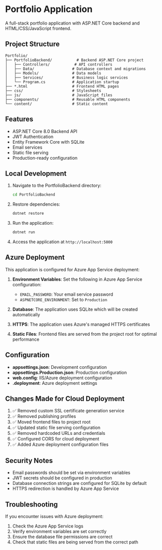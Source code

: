 # Portfolio Application

A full-stack portfolio application with ASP.NET Core backend and HTML/CSS/JavaScript frontend.

## Project Structure

```
Portfolio/
├── PortfolioBackend/           # Backend ASP.NET Core project
│   ├── Controllers/           # API controllers
│   ├── Data/                 # Database context and migrations
│   ├── Models/               # Data models
│   ├── Services/             # Business logic services
│   └── Program.cs            # Application startup
├── *.html                    # Frontend HTML pages
├── css/                      # Stylesheets
├── js/                       # JavaScript files
├── components/               # Reusable HTML components
└── content/                  # Static content
```

## Features

- ASP.NET Core 8.0 Backend API
- JWT Authentication
- Entity Framework Core with SQLite
- Email services
- Static file serving
- Production-ready configuration

## Local Development

1. Navigate to the PortfolioBackend directory:
   ```bash
   cd PortfolioBackend
   ```

2. Restore dependencies:
   ```bash
   dotnet restore
   ```

3. Run the application:
   ```bash
   dotnet run
   ```

4. Access the application at `http://localhost:5000`

## Azure Deployment

This application is configured for Azure App Service deployment:

1. **Environment Variables**: Set the following in Azure App Service configuration:
   - `EMAIL_PASSWORD`: Your email service password
   - `ASPNETCORE_ENVIRONMENT`: Set to `Production`

2. **Database**: The application uses SQLite which will be created automatically

3. **HTTPS**: The application uses Azure's managed HTTPS certificates

4. **Static Files**: Frontend files are served from the project root for optimal performance

## Configuration

- **appsettings.json**: Development configuration
- **appsettings.Production.json**: Production configuration
- **web.config**: IIS/Azure deployment configuration
- **.deployment**: Azure deployment settings

## Changes Made for Cloud Deployment

1. ✅ Removed custom SSL certificate generation service
2. ✅ Removed publishing profiles
3. ✅ Moved frontend files to project root
4. ✅ Updated static file serving configuration
5. ✅ Removed hardcoded URLs and credentials
6. ✅ Configured CORS for cloud deployment
7. ✅ Added Azure deployment configuration files

## Security Notes

- Email passwords should be set via environment variables
- JWT secrets should be configured in production
- Database connection strings are configured for SQLite by default
- HTTPS redirection is handled by Azure App Service

## Troubleshooting

If you encounter issues with Azure deployment:

1. Check the Azure App Service logs
2. Verify environment variables are set correctly  
3. Ensure the database file permissions are correct
4. Check that static files are being served from the correct path
